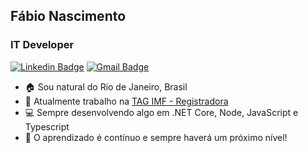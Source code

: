 ## Fábio Nascimento
### IT Developer 

[![Linkedin Badge](https://img.shields.io/badge/-Fabio%20Nascimento-A7A284?style=flat-square&logo=Linkedin&logoColor=white&link=https://www.linkedin.com/in/fabioborges-ti/)](https://www.linkedin.com/in/fabioborges-ti/) 
[![Gmail Badge](https://img.shields.io/badge/-fabioborges.ti@gmail.com-A7A284?style=flat-square&logo=Gmail&logoColor=white&link=mailto:fabioborges.ti@gmail.com)](mailto:fabioborges.ti@gmail.com)

- 🏠 Sou natural do Rio de Janeiro, Brasil
- 💼 Atualmente trabalho na [TAG IMF - Registradora](https://taginfraestrutura.com.br/) 
- 💻 Sempre desenvolvendo algo em .NET Core, Node, JavaScript e Typescript
- 🚀 O aprendizado é contínuo e sempre haverá um próximo nível!
